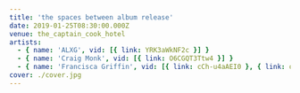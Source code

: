 ```yaml
---
title: 'the spaces between album release'
date: 2019-01-25T08:30:00.000Z
venue: the_captain_cook_hotel
artists:
  - { name: 'ALXG', vid: [{ link: YRK3aWkNF2c }] }
  - { name: 'Craig Monk', vid: [{ link: O6CGQT3Ttw4 }] }
  - { name: 'Francisca Griffin', vid: [{ link: cCh-u4aAEI0 }, { link: o6bhsYE7GgA }, { link: t1z6es4QJsw }, { link: GbFiYMJZobg }] }
cover: ./cover.jpg
---
```


